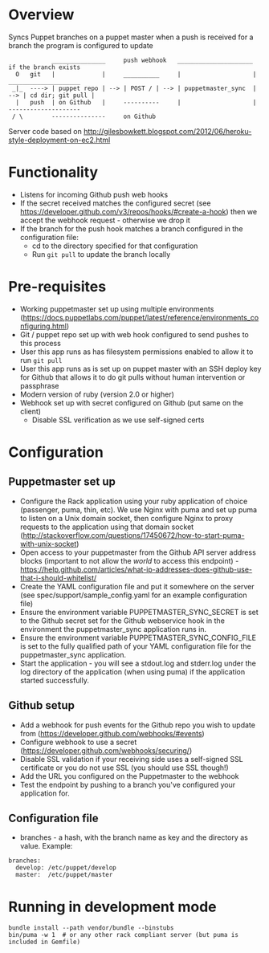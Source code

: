 # Overview

Syncs Puppet branches on a puppet master when a push is received for a branch the program is configured to update

```
            _______________     push webhook   _____________________      if the branch exists
  O   git   |             |     __________     |                    |     ____________________
 _|_  ----> | puppet repo | --> | POST / | --> | puppetmaster_sync  | --> | cd dir; git pull |
  |   push  | on Github   |     ----------     |                    |     --------------------
 / \        ---------------     on Github
```
Server code based on http://gilesbowkett.blogspot.com/2012/06/heroku-style-deployment-on-ec2.html

# Functionality

* Listens for incoming Github push web hooks
* If the secret received matches the configured secret (see https://developer.github.com/v3/repos/hooks/#create-a-hook) then we accept the webhook request - otherwise we drop it
* If the branch for the push hook matches a branch configured in the configuration file:
  * cd to the directory specified for that configuration
  * Run ```git pull``` to update the branch locally

# Pre-requisites

* Working puppetmaster set up using multiple environments (https://docs.puppetlabs.com/puppet/latest/reference/environments_configuring.html)
* Git / puppet repo set up with web hook configured to send pushes to this process
* User this app runs as has filesystem permissions enabled to allow it to run ```git pull```
* User this app runs as is set up on puppet master with an SSH deploy key for Github that allows it to do git pulls without human intervention or passphrase
* Modern version of ruby (version 2.0 or higher)
* Webhook set up with secret configured on Github (put same on the client)
  * Disable SSL verification as we use self-signed certs

# Configuration

## Puppetmaster set up

* Configure the Rack application using your ruby application of choice (passenger, puma, thin, etc). We use Nginx with puma and set up puma to listen on a Unix domain socket, then configure Nginx to proxy requests to the application using that domain socket (http://stackoverflow.com/questions/17450672/how-to-start-puma-with-unix-socket)
* Open access to your puppetmaster from the Github API server address blocks (important to not allow the *world* to access this endpoint) - https://help.github.com/articles/what-ip-addresses-does-github-use-that-i-should-whitelist/
* Create the YAML configuration file and put it somewhere on the server
  (see spec/support/sample_config.yaml for an example configuration file)
* Ensure the environment variable PUPPETMASTER\_SYNC\_SECRET is set to the Github secret set for the Github webservice hook in the environment the puppetmaster_sync application runs in.
* Ensure the environment variable PUPPETMASTER\_SYNC\_CONFIG\_FILE is set to the fully qualified path of your YAML configuration file for the puppetmaster_sync application.
* Start the application - you will see a stdout.log and stderr.log under the log directory of the application (when using puma) if the application started successfully.

## Github setup

* Add a webhook for push events for the Github repo you wish to update from (https://developer.github.com/webhooks/#events)
* Configure webhook to use a secret (https://developer.github.com/webhooks/securing/)
* Disable SSL validation if your receiving side uses a self-signed SSL certificate or you do not use SSL (you should use SSL though!)
* Add the URL you configured on the Puppetmaster to the webhook
* Test the endpoint by pushing to a branch you've configured your application for.

## Configuration file

* branches - a hash, with the branch name as key and the directory as value. Example:

```
branches:
  develop: /etc/puppet/develop
  master:  /etc/puppet/master
```

# Running in development mode

```
bundle install --path vendor/bundle --binstubs
bin/puma -w 1  # or any other rack compliant server (but puma is included in Gemfile)
```
